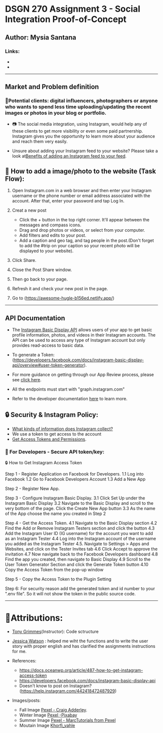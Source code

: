 # DSGN 270 Assignment 3 - Social Integration Proof-of-Concept
## Author: Mysia Santana
### Links:

* [Github repo]:(https://github.com/Mysia14/dsgn270-a3)
* [Live integration link]: (https://awesome-hugle-b156ed.netlify.app/)
----------------------------------------------------------------------------------------------------------
## Market and Problem definition
### :pushpin:Potential clients: digital influencers, photographers or anyone who wants to spend less time uploading/updating the recent images or photos in your blog or portfolio. 

-  :camera:  The social media integration, using Instagram, would help any of these clients to get more visibility or even some paid partnership. Instagram gives you the opportunity to learn more about your audience and reach them very easily. 

-  Unsure about adding your Instagram feed to your website? Please take a look at[Benefits of adding an Instagram feed to your feed](https://flockler.com/blog/instagram-feed-on-website-examples).

## :city_sunset: How to add a image/photo to the website (Task Flow):

1. Open Instagram.com in a web browser and then enter your Instagram username or the phone number or email address associated with the account. After that, enter your password and tap Log In.

2. Creat a new post 
    * Click the + button in the top right corner. It'll appear between the messages and compass icons.
    * Drag and drop photos or videos, or select from your computer.
    * Add filters and edits to your post. 
    * Add a caption and geo tag, and tag people in the post.(Don't forget to add the #trip on your caption so your recent photo will be displayed to your website).
 
4. Click Share.

5. Close the Post Share window.

5. Then go back to your page. 

6. Refresh it and check your new post in the page.

1. Go to (https://awesome-hugle-b156ed.netlify.app/)


 
-----------------------------------------------------------------------------------------------------

## API Documentation

- The [Instagram Basic Display API](https://developers.facebook.com/docs/instagram-basic-display-api) allows users of your app to get basic profile information, photos, and videos in their Instagram accounts. The API can be used to access any type of Instagram account but only provides read-access to basic data.   

- To generate a Token: (https://developers.facebook.com/docs/instagram-basic-display-api/overview#user-token-generator).

- For more guidance on getting through our App Review process, please see [click here](https://developers.facebook.com/blog/post/2020/03/10/final-reminder-Instagram-legacy-api-platform-disabled-mar-31/).

- All the endpoints must start with "graph.instagram.com"

- Refer to the developer documentation [here](https://developers.facebook.com/docs/instagram-basic-display-api/overview#user-token-generator) to learn more. 

## :lock: Security & Instagram Policy:

- [What kinds of information does Instagram collect?](help.instagram.com/519522125107875/?helpref=uf_share)
- We use a token to get access to the account
- [Get Access Tokens and Permissions](https://developers.facebook.com/docs/instagram-basic-display-api/guides/getting-access-tokens-and-permissions/).


### :closed_lock_with_key: For Developers - Secure API token/key: 
:lock: How to Get Instagram Access Token 

Step 1 - Register Application on Facebook for Developers. 
          1.1 Log into Facebook
          1.2 Go to Facebook Developers Account 
          1.3 Add a New App

Step 2 - Register New App. 

Step 3 - Configure Instagram Basic Display.
          3.1 Click Set Up under the Instagram Basic Display
          3.2 Navigate to the Basic Display and scroll to the very bottom of the page. Click the Create New App button
          3.3 As the name of the App choose the name you created in Step 2

Step 4 - Get the Access Token.
          4.1 Navigate to the Basic Display section
          4.2 Find the Add or Remove Instagram Testers section and click the button
          4.3 Add the Instagram User ID (IG username) for the account you want to add as an Instagram Tester
          4.4 Log into the Instagram account of the username you added as the Instagram Tester
          4.5. Navigate to Settings > Apps and Websites, and click on the Tester Invites tab
          4.6 Click Accept to approve the invitation
          4.7 Now navigate back to the Facebook Developers dashboard
          4.8 Find the app you created, then navigate to Basic Display
          4.9 Scroll to the User Token Generator Section and click the Generate Token button
          4.10 Copy the Access Token from the pop-up window

Step 5 - Copy the Access Token to the Plugin Setting

Step 6: For security reason add the generated token and id number to your ".env file". So it will not show the token  in the public source code.

----------------------------------------------------------------------------------------------------------
# :pushpin:Attributions:
* [Tony Grimmes](https://github.com/acidtone)(Instructor): Code sctructure
* [Jessica Watson](https://github.com/Enyorose) : helped me wiht the functions and to write the user story with proper english and has clarified the assignments instructions for me.

* References:
    - https://docs.oceanwp.org/article/487-how-to-get-instagram-access-token
    - https://developers.facebook.com/docs/instagram-basic-display-api 
    -  Doesn't know to post on Instagram?(https://help.instagram.com/442418472487929)

* Images/posts:
    - Fall Image [Pexel -  Craig Adderley](https://www.pexels.com/photo/concrete-road-between-trees-1563356/).
    - Winter Image [Pexel -Pixabay](https://www.pexels.com/photo/snowy-forest-235621/)
    - Summer Image [Pexel - MarcTutorials from Pexel](https://www.pexels.com/photo/palm-trees-1152359/)
    - Moutain Image [Khorfi_vahle](https://pixabay.com/users/kordi_vahle-4934524/)


